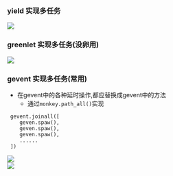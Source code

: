 ### yield 实现多任务
![](https://note.youdao.com/yws/api/personal/file/67E0DC78982E43CF99FC47A323398271?method=download&shareKey=9c1d900f9cf161667d872c50c2b8476f)

### greenlet 实现多任务(没卵用)
![](https://note.youdao.com/yws/api/personal/file/2F5DF07C01044EA79E2ED63FE2446AFF?method=download&shareKey=cc1ec04056d807b604ea1ddc3d9336f3)

### gevent 实现多任务(常用)
* 在gevent中的各种延时操作,都应替换成gevent中的方法
    * 通过`monkey.path_all()`实现
```
 gevent.joinall([
    geven.spaw(),
    geven.spaw(),
    geven.spaw(),
    ......
 ])
 ```
![](https://note.youdao.com/yws/api/personal/file/0EA17456BC85431784F4481088C41670?method=download&shareKey=57e93ec3966726af755c5efdd00ad474)    
![](https://note.youdao.com/yws/api/personal/file/5E033ACB5D784F56AE2A4868C5543693?method=download&shareKey=ea2961e74efa54a2f93bcb31fbb5df04)